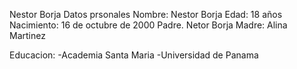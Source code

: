 Nestor  Borja
Datos prsonales
Nombre: Nestor Borja
Edad: 18 años
Nacimiento: 16 de octubre de 2000
Padre. Netor Borja
Madre: Alina Martinez

Educacion: 
-Academia Santa Maria
-Universidad de Panama
